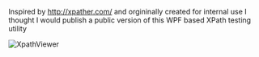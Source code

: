 Inspired by http://xpather.com/ and orgininally created for internal use I thought I would publish a public version of this WPF based XPath testing utility

![XpathViewer](https://github.com/user-attachments/assets/611a800e-1173-4208-85e7-92d6d0c6eab5)
